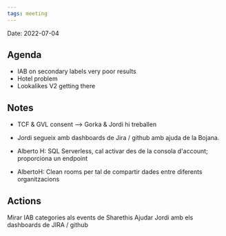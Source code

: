```yaml
---
tags: meeting
---
```


Date: 2022-07-04

## Agenda
- IAB on secondary labels very poor results
- Hotel problem
- Lookalikes V2 getting there

## Notes
- TCF & GVL consent --> Gorka & Jordi hi treballen
- Jordi segueix amb dashboards de Jira / github amb ajuda de la Bojana.

- Alberto H: SQL Serverless, cal activar des de la consola d'account; proporciona un endpoint
- AlbertoH: Clean rooms per tal de compartir dades entre diferents organitzacions

## Actions

Mirar IAB categories als events de Sharethis
Ajudar Jordi amb els dashboards de JIRA / github


